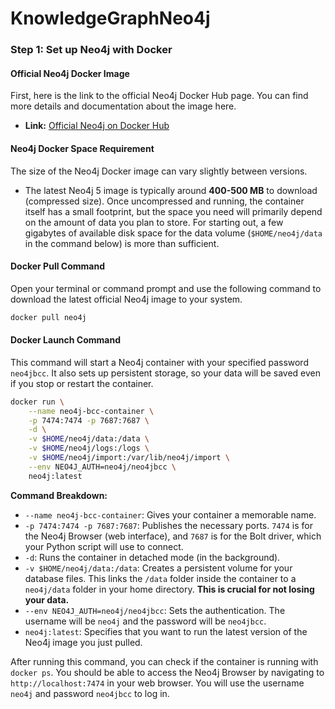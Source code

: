# KnowledgeGraphNeo4j
### Step 1: Set up Neo4j with Docker

#### Official Neo4j Docker Image

First, here is the link to the official Neo4j Docker Hub page. You can find more details and documentation about the image here.

*   **Link:** [Official Neo4j on Docker Hub](https://hub.docker.com/_/neo4j)

#### Neo4j Docker Space Requirement

The size of the Neo4j Docker image can vary slightly between versions.

*   The latest Neo4j 5 image is typically around **400-500 MB** to download (compressed size). Once uncompressed and running, the container itself has a small footprint, but the space you need will primarily depend on the amount of data you plan to store. For starting out, a few gigabytes of available disk space for the data volume (`$HOME/neo4j/data` in the command below) is more than sufficient.

#### Docker Pull Command

Open your terminal or command prompt and use the following command to download the latest official Neo4j image to your system.

```bash
docker pull neo4j
```

#### Docker Launch Command

This command will start a Neo4j container with your specified password `neo4jbcc`. It also sets up persistent storage, so your data will be saved even if you stop or restart the container.

```bash
docker run \
    --name neo4j-bcc-container \
    -p 7474:7474 -p 7687:7687 \
    -d \
    -v $HOME/neo4j/data:/data \
    -v $HOME/neo4j/logs:/logs \
    -v $HOME/neo4j/import:/var/lib/neo4j/import \
    --env NEO4J_AUTH=neo4j/neo4jbcc \
    neo4j:latest
```

**Command Breakdown:**

*   `--name neo4j-bcc-container`: Gives your container a memorable name.
*   `-p 7474:7474 -p 7687:7687`: Publishes the necessary ports. `7474` is for the Neo4j Browser (web interface), and `7687` is for the Bolt driver, which your Python script will use to connect.
*   `-d`: Runs the container in detached mode (in the background).
*   `-v $HOME/neo4j/data:/data`: Creates a persistent volume for your database files. This links the `/data` folder inside the container to a `neo4j/data` folder in your home directory. **This is crucial for not losing your data.**
*   `--env NEO4J_AUTH=neo4j/neo4jbcc`: Sets the authentication. The username will be `neo4j` and the password will be `neo4jbcc`.
*   `neo4j:latest`: Specifies that you want to run the latest version of the Neo4j image you just pulled.

After running this command, you can check if the container is running with `docker ps`. You should be able to access the Neo4j Browser by navigating to `http://localhost:7474` in your web browser. You will use the username `neo4j` and password `neo4jbcc` to log in.